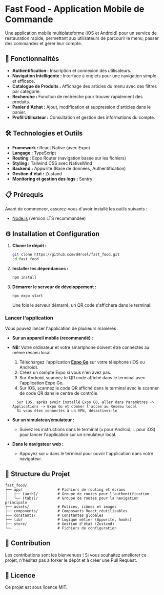 # Fast Food - Application Mobile de Commande

Une application mobile multiplateforme (iOS et Android) pour un service de restauration rapide, permettant aux utilisateurs de parcourir le menu, passer des commandes et gérer leur compte.

## 🚀 Fonctionnalités

*   **Authentification :** Inscription et connexion des utilisateurs.
*   **Navigation Intelligente :** Interface à onglets pour une navigation simple et efficace.
*   **Catalogue de Produits :** Affichage des articles du menu avec des filtres par catégorie.
*   **Recherche :** Fonction de recherche pour trouver rapidement des produits.
*   **Panier d'Achat :** Ajout, modification et suppression d'articles dans le panier.
*   **Profil Utilisateur :** Consultation et gestion des informations du compte.

## 🛠️ Technologies et Outils

*   **Framework :** React Native (avec Expo)
*   **Langage :** TypeScript
*   **Routing :** Expo Router (navigation basée sur les fichiers)
*   **Styling :** Tailwind CSS avec NativeWind
*   **Backend :** Appwrite (Base de données, Authentification)
*   **Gestion d'état :** Zustand
*   **Monitoring et gestion des logs :** Sentry

## 📋 Prérequis

Avant de commencer, assurez-vous d'avoir installé les outils suivants :
*   [Node.js](https://nodejs.org/) (version LTS recommandée)

[//]: # (*   [Expo CLI]&#40;https://docs.expo.dev/get-started/installation/&#41;)

[//]: # (*   Un compte [Appwrite]&#40;https://appwrite.io/&#41; pour la configuration du backend.)

## ⚙️ Installation et Configuration

1.  **Cloner le dépôt :**
    ```bash
    git clone https://github.com/d4rcel/fast_food.git
    cd fast_food
    ```

2.  **Installer les dépendances :**
    ```bash
    npm install
    ```

[//]: # (3.  **Configurer les variables d'environnement :**)

[//]: # (    Créez un fichier `.env` à la racine du projet et ajoutez les variables suivantes. Vous pouvez trouver ces informations dans le tableau de bord de votre projet Appwrite.)

[//]: # ()
[//]: # (    ```)

[//]: # (    EXPO_PUBLIC_APPWRITE_ENDPOINT=VOTRE_ENDPOINT_APPWRITE)

[//]: # (    EXPO_PUBLIC_APPWRITE_PROJECT_ID=VOTRE_ID_PROJET_APPWRITE)

[//]: # (    ```)

3.  **Démarrer le serveur de développement :**
    ```bash
    npx expo start
    ```
    Une fois le serveur démarré, un QR code s'affichera dans le terminal.

### Lancer l'application

Vous pouvez lancer l'application de plusieurs manières :

*   **Sur un appareil mobile (recommandé) :**
*   **NB:** Votre ordinateur et votre smartphone doivent être connectés au même résaeu local
    1.  Téléchargez l'application **[Expo Go](https://expo.dev/go)** sur votre téléphone (iOS ou Android).
    2.  Créez un compte Expo si vous n'en avez pas.
    3.  Sur Android, scannez le QR code affiché dans le terminal avec l'application Expo Go.
    4.  Sur IOS, scannez le code QR affiché dans le terminal avec le scanner de code QR dans le centre de contrôle.
    
    ```
      Sur IOS, après avoir installé Expo GO, aller dans Paramètres -> Applications -> Expo Go et donner l'accès au Réseau local
      Si vous êtes connectés à un VPN, désactivez-le
    ```

*   **Sur un simulateur/émulateur :**
    *   Suivez les instructions dans le terminal (`a` pour Android, `i` pour iOS) pour lancer l'application sur un simulateur local.

*   **Dans le navigateur web :**
    *   Appuyez sur `w` dans le terminal pour ouvrir l'application dans votre navigateur.


## 📂 Structure du Projet

```
fast_food/
├── app/                # Fichiers de routing et écrans
│   ├── (auth)/         # Groupe de routes pour l'authentification
│   └── (tabs)/         # Groupe de routes pour la navigation principale
├── assets/             # Polices, icônes et images
├── components/         # Composants React réutilisables
├── constants/          # Constantes globales
├── lib/                # Logique métier (Appwrite, hooks)
├── store/              # Gestion d'état (Zustand)
└── ...                 # Fichiers de configuration
```

## 🤝 Contribution

Les contributions sont les bienvenues ! Si vous souhaitez améliorer ce projet, n'hésitez pas à forker le dépôt et à créer une Pull Request.

## 📄 Licence

Ce projet est sous licence MIT.